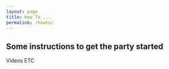 ```yaml
---
layout: page
title: How To ...
permalink: /howto/
---
```


<h2>Some instructions to get the party started</h2>

Videos ETC
